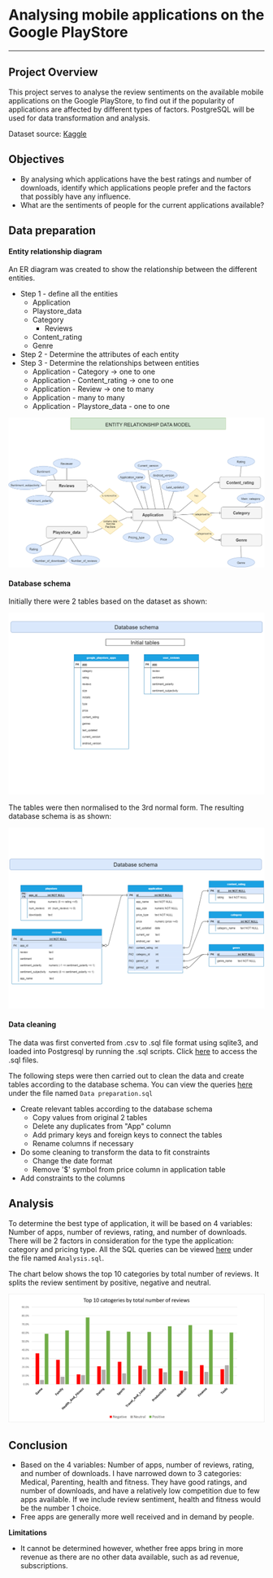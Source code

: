 # Analysing mobile applications on the Google PlayStore

---

## Project Overview

This project serves to analyse the review sentiments on the available mobile applications on the Google PlayStore, to find out if the popularity of applications are affected by different types of factors. PostgreSQL will be used for data transformation and analysis.

Dataset source: [Kaggle](https://www.kaggle.com/datasets/lava18/google-play-store-apps?select=googleplaystore.csv&page=2)

## Objectives

- By analysing which applications have the best ratings and number of downloads, identify which applications people prefer and the factors that possibly have any influence.
- What are the sentiments of people for the current applications available?

## Data preparation

#### Entity relationship diagram

An ER diagram was created to show the relationship between the different entities.

- Step 1 - define all the entities
  - Application
  - Playstore_data
  - Category
    - Reviews
  - Content_rating
  - Genre
- Step 2 - Determine the attributes of each entity
- Step 3 - Determine the relationships between entities
  - Application - Category -> one to one
  - Application - Content_rating -> one to one
  - Application - Review -> one to many
  - Application - many to many
  - Application - Playstore_data - one to one

![ERD image](Images/ERD.png)

#### Database schema

Initially there were 2 tables based on the dataset as shown:

![initial database schema](Images/Initial%20database%20schema.png)

The tables were then normalised to the 3rd normal form. The resulting database schema is as shown:

![normalised](Images/Normalised%20database%20schema.png)

#### Data cleaning

The data was first converted from .csv to .sql file format using sqlite3, and loaded into Postgresql by running the .sql scripts. Click [here](Dataset) to access the .sql files.

The following steps were then carried out to clean the data and create tables according to the database schema. You can view the queries [here](SQL%20queries) under the file named `Data preparation.sql`

- Create relevant tables according to the database schema
  - Copy values from original 2 tables
  - Delete any duplicates from "App" column
  - Add primary keys and foreign keys to connect the tables
  - Rename columns if necessary
- Do some cleaning to transform the data to fit constraints
  - Change the date format
  - Remove '$' symbol from price column in application table
- Add constraints to the columns

## Analysis

To determine the best type of application, it will be based on 4 variables: Number of apps, number of reviews, rating, and number of downloads. There will be 2 factors in consideration for the type the application: category and pricing type. All the SQL queries can be viewed [here](SQL%20queries) under the file named `Analysis.sql`.

The chart below shows the top 10 categories by total number of reviews. It splits the review sentiment by positive, negative and neutral.

![chart](Images/chart.png)

## Conclusion

- Based on the 4 variables: Number of apps, number of reviews, rating, and number of downloads. I have narrowed down to 3 categories: Medical, Parenting, health and fitness. They have good ratings, and number of downloads, and have a relatively low competition due to few apps available. If we include review sentiment, health and fitness would be the number 1 choice.
- Free apps are generally more well received and in demand by people.

**Limitations**

- It cannot be determined however, whether free apps bring in more revenue as there are no other data available, such as ad revenue, subscriptions.
